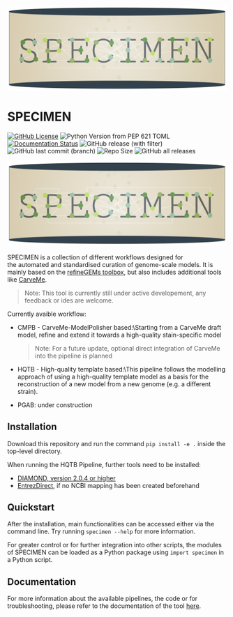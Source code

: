 ![Specimen Logo](docs/source/images/LogoSPECIMEN.png)
# SPECIMEN
[![GitHub License](https://img.shields.io/github/license/draeger-lab/specimen)](https://opensource.org/license/GPL-3.0)
![Python Version from PEP 621 TOML](https://img.shields.io/python/required-version-toml?tomlFilePath=https%3A%2F%2Fraw.githubusercontent.com%2Fdraeger-lab%2Fspecimen%2Fmain%2Fpyproject.toml)
[![Documentation Status](https://readthedocs.org/projects/specimen/badge/?version=latest)](https://specimen.readthedocs.io/en/latest/?badge=latest)
![GitHub release (with filter)](https://img.shields.io/github/v/release/draeger-lab/specimen?logo=github&label=SPECIMEN&color=B4A069&style=flat-square)
![GitHub last commit (branch)](https://img.shields.io/github/last-commit/draeger-lab/specimen/main)
![Repo Size](https://img.shields.io/github/repo-size/draeger-lab/specimen)
![GitHub all releases](https://img.shields.io/github/downloads/draeger-lab/specimen/total?logo=github&label=GitHub%20downloads)


![Logo of SPECIMEN](docs/source/images/LogoSPECIMEN.png)

SPECIMEN is a collection of different workflows designed for the automated and standardised curation of genome-scale models. It is mainly based on the [refineGEMs toolbox](https://github.com/draeger-lab/refinegems/tree/dev-2), but also includes additional tools like [CarveMe](https://carveme.readthedocs.io/en/latest/).

> Note: This tool is currently still under active developement, any feedback or ides are welcome.

Currently avaible workflow:

- CMPB - CarveMe-ModelPolisher based:\\Starting from a CarveMe draft model, refine and extend it towards a high-quality stain-specific model

    > Note: For a future update, optional direct integration of CarveMe into the pipeline is planned

- HQTB - High-quality template based:\\This pipeline follows the modelling approach of using a high-quality template model as a basis for the reconstruction of a new model from a new genome (e.g. a different strain). 

- PGAB: under construction

## Installation  

Download this repository and run the command `pip install -e .` inside the top-level directory.     

When running the HQTB Pipeline, further tools need to be installed:

- [DIAMOND, version 2.0.4 or higher](https://github.com/bbuchfink/diamond)
- [EntrezDirect](https://www.ncbi.nlm.nih.gov/books/NBK179288/), if no NCBI mapping has been created beforehand

## Quickstart

After the installation, main functionalities can be accessed either via the command line. Try running `specimen --help` for more information.

For greater control or for further integration into other scripts, the modules of SPECIMEN can be loaded as a Python package using `import specimen` in a Python script.

## Documentation

For more information about the available pipelines, the code or for troubleshooting, please refer to the documentation of the tool [here]().
